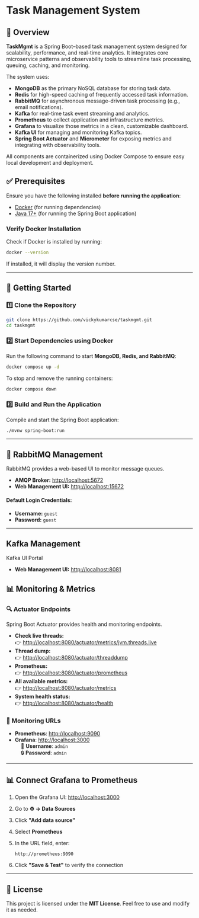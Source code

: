 # Task Management System

## 📌 Overview

**TaskMgmt** is a Spring Boot–based task management system designed for scalability, performance, and real-time analytics. It integrates core microservice patterns and observability tools to streamline task processing, queuing, caching, and monitoring.

The system uses:

- **MongoDB** as the primary NoSQL database for storing task data.
- **Redis** for high-speed caching of frequently accessed task information.
- **RabbitMQ** for asynchronous message-driven task processing (e.g., email notifications).
- **Kafka** for real-time task event streaming and analytics.
- **Prometheus** to collect application and infrastructure metrics.
- **Grafana** to visualize those metrics in a clean, customizable dashboard.
- **Kafka UI** for managing and monitoring Kafka topics.
- **Spring Boot Actuator** and **Micrometer** for exposing metrics and integrating with observability tools.

All components are containerized using Docker Compose to ensure easy local development and deployment.

## ✅ Prerequisites
Ensure you have the following installed **before running the application**:
- [Docker](https://www.docker.com/) (for running dependencies)
- [Java 17+](https://adoptium.net/) (for running the Spring Boot application)

### **Verify Docker Installation**
Check if Docker is installed by running:
```sh
docker --version
```
If installed, it will display the version number.

---

## 🚀 Getting Started

### **1️⃣ Clone the Repository**
```sh
git clone https://github.com/vickykumarcse/taskmgmt.git
cd taskmgmt
```

### **2️⃣ Start Dependencies using Docker**
Run the following command to start **MongoDB, Redis, and RabbitMQ**:
```sh
docker compose up -d
```
To stop and remove the running containers:
```sh
docker compose down
```

### **3️⃣ Build and Run the Application**
Compile and start the Spring Boot application:
```sh
./mvnw spring-boot:run
```

---

## 📨 RabbitMQ Management
RabbitMQ provides a web-based UI to monitor message queues.

- **AMQP Broker:** [http://localhost:5672](http://localhost:5672)
- **Web Management UI:** [http://localhost:15672](http://localhost:15672)

#### **Default Login Credentials:**
- **Username:** `guest`
- **Password:** `guest`

---

## Kafka Management
Kafka UI Portal
- **Web Management UI:** [http://localhost:8081](http://localhost:8081)


## 📊 Monitoring & Metrics
### **🔍 Actuator Endpoints**
Spring Boot Actuator provides health and monitoring endpoints.

- **Check live threads:**  
  👉 [http://localhost:8080/actuator/metrics/jvm.threads.live](http://localhost:8080/actuator/metrics/jvm.threads.live)
- **Thread dump:**  
  👉 [http://localhost:8080/actuator/threaddump](http://localhost:8080/actuator/threaddump)
- **Prometheus:**  
  👉 [http://localhost:8080/actuator/prometheus](http://localhost:8080/actuator/prometheus)
- **All available metrics:**  
  👉 [http://localhost:8080/actuator/metrics](http://localhost:8080/actuator/metrics)
- **System health status:**  
  👉 [http://localhost:8080/actuator/health](http://localhost:8080/actuator/health)

### 🔗 Monitoring URLs

- **Prometheus**: [http://localhost:9090](http://localhost:9090)
- **Grafana**: [http://localhost:3000](http://localhost:3000)  
  &nbsp;&nbsp;&nbsp;&nbsp;👤 **Username**: `admin`  
  &nbsp;&nbsp;&nbsp;&nbsp;🔒 **Password**: `admin`

---

## 📊 Connect Grafana to Prometheus

1. Open the Grafana UI: [http://localhost:3000](http://localhost:3000)
2. Go to **⚙️ → Data Sources**
3. Click **"Add data source"**
4. Select **Prometheus**
5. In the URL field, enter:

   ```
   http://prometheus:9090
   ```

6. Click **"Save & Test"** to verify the connection

---

## 📝 License
This project is licensed under the **MIT License**. Feel free to use and modify it as needed.
